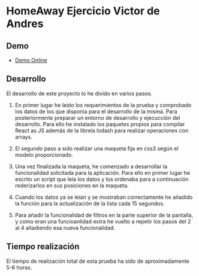 # HomeAway Ejercicio Victor de Andres

## Demo

* [Demo Online](http://ha.victordeandres.es)

## Desarrollo

El desarrollo de este proyecto lo he divido en varios pasos. 

1. En primer lugar he leido los requerimientos de la prueba y comprobado los datos de los que disponia para el desarrollo de la misma. Para posteriormente preparar un entorno de desarrollo y ejecucción del desarrollo. Para ello he instalado los paquetes propios para compilar React as JS además de la libreía lodash para realizar operaciones con arrays.

2. El segundo paso a sido realizar una maqueta fija en css3 según el modelo proporcionado. 

3. Una vez finalizada la maqueta, he comenzado a desarrollar la funcionalidad solicitada para la aplicación. Para ello en primer lugar he escrito un script que leía los datos y los ordenaba para a continuación rederizarlos en sus posiciones en la maqueta.

4. Cuando los datos ya se leían y se mostraban correctamente he añadido la función para la actualización de la lista cada 15 segundos. 

5. Para añadir la funcionalidad de filtros en la parte superior de la pantalla, y como eran una funcioanlidad extra he vuelto a repetir los pasos del 2 al 4 añadiendo esa nueva funcionalidad. 


## Tiempo realización

El tiempo de realización total de esta prueba ha sido de aproximadamente 5-6 horas. 